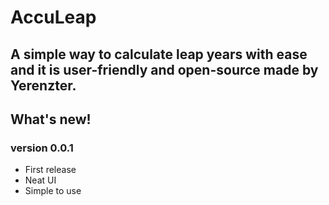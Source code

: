 # AccuLeap
## A simple way to calculate leap years with ease and it is user-friendly and open-source made by Yerenzter.

## What's new!

### version 0.0.1
- First release
- Neat UI
- Simple to use
